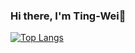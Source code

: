 ### Hi there, I'm Ting-Wei👋

[![Top Langs](https://github-readme-stats.vercel.app/api/top-langs/?username=ting-wei-wang&layout=compact&theme=onedark)](https://github.com/anuraghazra/github-readme-stats)
<!--
[![Anurag's GitHub stats](https://github-readme-stats.vercel.app/api?username=ting-wei-wang&show_icons=true&theme=onedark)](https://github.com/anuraghazra/github-readme-stats) 

<!--
**ting-wei-wang/ting-wei-wang** is a ✨ _special_ ✨ repository because its `README.md` (this file) appears on your GitHub profile.

Here are some ideas to get you started:

- 🔭 I’m currently working on ...
- 🌱 I’m currently learning ...
- 👯 I’m looking to collaborate on ...
- 🤔 I’m looking for help with ...
- 💬 Ask me about ...
- 📫 How to reach me: ...
- 😄 Pronouns: ...
- ⚡ Fun fact: ...
-->
